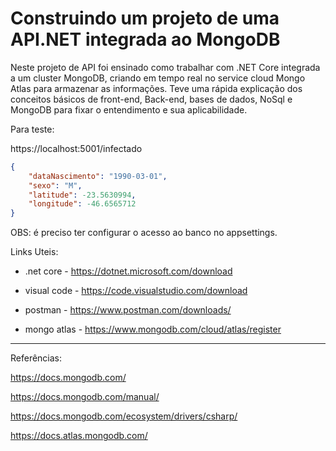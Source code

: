# Construindo um projeto de uma API.NET integrada ao MongoDB

Neste projeto de API foi ensinado como trabalhar com .NET Core integrada a um cluster MongoDB, criando em tempo real no service cloud Mongo Atlas para armazenar as informações. Teve uma rápida explicação dos conceitos básicos de front-end, Back-end, bases de dados, NoSql e MongoDB para fixar o entendimento e sua aplicabilidade.

Para teste:

https://localhost:5001/infectado

```json
{
	"dataNascimento": "1990-03-01",
	"sexo": "M",
	"latitude": -23.5630994,
	"longitude": -46.6565712
}
```
OBS: é preciso ter configurar o acesso ao banco no appsettings.

Links Uteis:

- .net core - https://dotnet.microsoft.com/download

- visual code - https://code.visualstudio.com/download

- postman - https://www.postman.com/downloads/

- mongo atlas - https://www.mongodb.com/cloud/atlas/register


-----------------------------------------------

Referências:

https://docs.mongodb.com/

https://docs.mongodb.com/manual/

https://docs.mongodb.com/ecosystem/drivers/csharp/

https://docs.atlas.mongodb.com/

